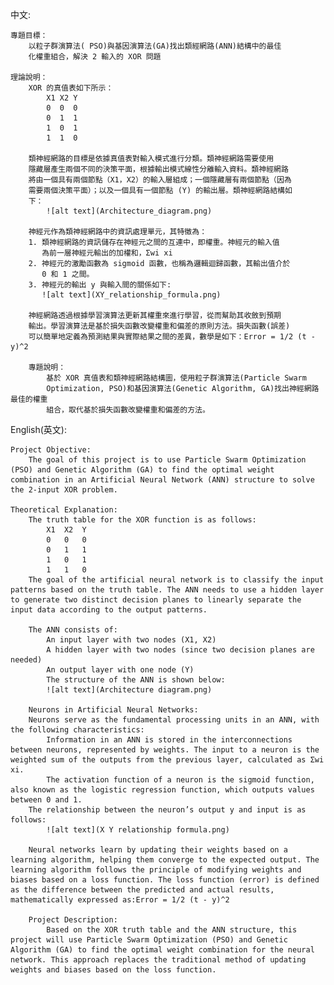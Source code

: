 中文:

    專題目標：
        以粒子群演算法( PSO)與基因演算法(GA)找出類經網路(ANN)結構中的最佳
        化權重組合，解決 2 輸入的 XOR 問題
    
    理論說明：
        XOR 的真值表如下所示：
            X1 X2 Y
            0  0  0
            0  1  1
            1  0  1
            1  1  0

        類神經網路的目標是依據真值表對輸入模式進行分類。類神經網路需要使用
        隱藏層產生兩個不同的決策平面，根據輸出模式線性分離輸入資料。類神經網路
        將由一個具有兩個節點（X1，X2）的輸入層組成；一個隱藏層有兩個節點（因為
        需要兩個決策平面）；以及一個具有一個節點 (Y) 的輸出層。類神經網路結構如
        下：
            ![alt text](Architecture_diagram.png)

        神經元作為類神經網路中的資訊處理單元，其特徵為：
        1. 類神經網路的資訊儲存在神經元之間的互連中，即權重。神經元的輸入值
           為前一層神經元輸出的加權和，Σwi xi
        2. 神經元的激勵函數為 sigmoid 函數，也稱為邏輯迴歸函數，其輸出值介於
           0 和 1 之間。
        3. 神經元的輸出 y 與輸入間的關係如下:
           ![alt text](XY_relationship_formula.png)

        神經網路透過根據學習演算法更新其權重來進行學習，從而幫助其收斂到預期
        輸出。學習演算法是基於損失函數改變權重和偏差的原則方法。損失函數(誤差)
        可以簡單地定義為預測結果與實際結果之間的差異，數學是如下：Error = 1/2 (t - y)^2

        專題說明：
            基於 XOR 真值表和類神經網路結構圖，使用粒子群演算法(Particle Swarm
            Optimization, PSO)和基因演算法(Genetic Algorithm, GA)找出神經網路最佳的權重
            組合，取代基於損失函數改變權重和偏差的方法。

English(英文):

    Project Objective:
        The goal of this project is to use Particle Swarm Optimization (PSO) and Genetic Algorithm (GA) to find the optimal weight combination in an Artificial Neural Network (ANN) structure to solve the 2-input XOR problem.

    Theoretical Explanation:
        The truth table for the XOR function is as follows:
            X1	X2	Y
            0	0	0
            0	1	1
            1	0	1
            1	1	0
        The goal of the artificial neural network is to classify the input patterns based on the truth table. The ANN needs to use a hidden layer to generate two distinct decision planes to linearly separate the input data according to the output patterns.

        The ANN consists of:
            An input layer with two nodes (X1, X2)
            A hidden layer with two nodes (since two decision planes are needed)
            An output layer with one node (Y)
            The structure of the ANN is shown below:
            ![alt text](Architecture diagram.png)

        Neurons in Artificial Neural Networks:
        Neurons serve as the fundamental processing units in an ANN, with the following characteristics:
            Information in an ANN is stored in the interconnections between neurons, represented by weights. The input to a neuron is the weighted sum of the outputs from the previous layer, calculated as Σwi xi.
            The activation function of a neuron is the sigmoid function, also known as the logistic regression function, which outputs values between 0 and 1.
        The relationship between the neuron’s output y and input is as follows:
            ![alt text](X Y relationship formula.png)

        Neural networks learn by updating their weights based on a learning algorithm, helping them converge to the expected output. The learning algorithm follows the principle of modifying weights and biases based on a loss function. The loss function (error) is defined as the difference between the predicted and actual results, mathematically expressed as:Error = 1/2 (t - y)^2
    
        Project Description:
            Based on the XOR truth table and the ANN structure, this project will use Particle Swarm Optimization (PSO) and Genetic Algorithm (GA) to find the optimal weight combination for the neural network. This approach replaces the traditional method of updating weights and biases based on the loss function.